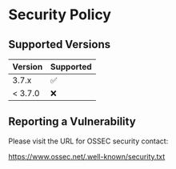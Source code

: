 # Security Policy

## Supported Versions

| Version | Supported          |
| ------- | ------------------ |
| 3.7.x   | :white_check_mark: |
| < 3.7.0   | :x:                |

## Reporting a Vulnerability

Please visit the URL for OSSEC security contact:

https://www.ossec.net/.well-known/security.txt
